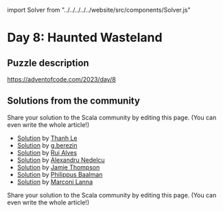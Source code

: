 import Solver from "../../../../../website/src/components/Solver.js"

# Day 8: Haunted Wasteland

## Puzzle description

https://adventofcode.com/2023/day/8

## Solutions from the community

Share your solution to the Scala community by editing this page. (You can even write the whole article!)

- [Solution](https://github.com/lenguyenthanh/aoc-2023/blob/main/Day08.scala) by [Thanh Le](https://github.com/lenguyenthanh)
- [Solution](https://github.com/GrigoriiBerezin/advent_code_2023/tree/master/task08/src/main/scala) by [g.berezin](https://github.com/GrigoriiBerezin)
- [Solution](https://github.com/xRuiAlves/advent-of-code-2023/blob/main/Day8.scala) by [Rui Alves](https://github.com/xRuiAlves/)
- [Solution](https://github.com/alexandru/advent-of-code/blob/main/scala3/2023/src/main/scala/day8.scala) by [Alexandru Nedelcu](https://github.com/alexandru/)
- [Solution](https://github.com/bishabosha/advent-of-code-2023/blob/main/2023-day08.scala) by [Jamie Thompson](https://github.com/bishabosha)
- [Solution](https://github.com/Philippus/adventofcode/blob/main/src/main/scala/adventofcode2023/Day08.scala) by [Philippus Baalman](https://github.com/philippus)
- [Solution](https://github.com/marconilanna/advent-of-code/blob/master/2023/Day08.scala) by [Marconi Lanna](https://github.com/marconilanna)

Share your solution to the Scala community by editing this page. (You can even write the whole article!)
